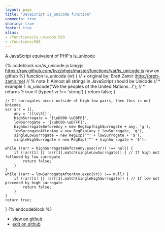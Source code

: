 ```yaml
---
layout: page
title: "JavaScript is_unicode function"
comments: true
sharing: true
footer: true
alias:
- /functions/is_unicode:593
- /functions/593
---
```

A JavaScript equivalent of PHP's is_unicode

{% codeblock var/is_unicode.js lang:js https://raw.github.com/kvz/phpjs/master/functions/var/is_unicode.js raw on github %}
function is_unicode (vr) {
    // +   original by: Brett Zamir (http://brett-zamir.me)
    // %        note 1: Almost all strings in JavaScript should be Unicode
    // *     example 1: is_unicode('We the peoples of the United Nations...!');
    // *     returns 1: true
    if (typeof vr !== 'string') {
        return false;
    }

    // If surrogates occur outside of high-low pairs, then this is not Unicode
    var arr = [],
        any = '([\s\S])',
        highSurrogate = '[\uD800-\uDBFF]',
        lowSurrogate = '[\uDC00-\uDFFF]',
        highSurrogateBeforeAny = new RegExp(highSurrogate + any, 'g'),
        lowSurrogateAfterAny = new RegExp(any + lowSurrogate, 'g'),
        singleLowSurrogate = new RegExp('^' + lowSurrogate + '$'),
        singleHighSurrogate = new RegExp('^' + highSurrogate + '$');

    while ((arr = highSurrogateBeforeAny.exec(vr)) !== null) {
        if (!arr[1] || !arr[1].match(singleLowSurrogate)) { // If high not followed by low surrogate
            return false;
        }
    }
    while ((arr = lowSurrogateAfterAny.exec(vr)) !== null) {
        if (!arr[1] || !arr[1].match(singleHighSurrogate)) { // If low not preceded by high surrogate
            return false;
        }
    }
    return true;
}
{% endcodeblock %}

 - [view on github](https://github.com/kvz/phpjs/blob/master/functions/var/is_unicode.js)
 - [edit on github](https://github.com/kvz/phpjs/edit/master/functions/var/is_unicode.js)
